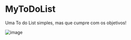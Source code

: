 # MyToDoList

Uma To do List simples, mas que cumpre com os objetivos!

![image](https://user-images.githubusercontent.com/52427060/145727849-b623b9f3-11e7-4763-8038-ad6ccfbbbad6.png)

